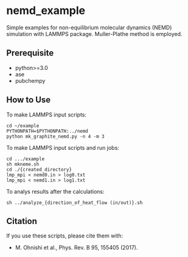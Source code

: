 # nemd_example

Simple examples for non-equilibrium molecular dynamics (NEMD) simulation with LAMMPS package.
Muller-Plathe method is employed.

## Prerequisite

* python>=3.0
* ase
* pubchempy

## How to Use

To make LAMMPS input scripts:

``` discriptions
cd ~/example
PYTHONPATH=$PYTHONPATH:../nemd
python mk_graphite_nemd.py -n 4 -m 3
```

To make LAMMPS input scripts and run jobs:

``` simple way
cd .../example
sh mkneme.sh
cd ./{created_directory}
lmp_mpi < nemd0.in > log0.txt
lmp_mpi < nemd1.in > log1.txt
```

To analys results after the calculations:

```
sh ../analyze_{direction_of_heat_flow (in/out)}.sh
```

<!--
# Manual (test)
* https://masato1122.github.io/nemd_example/
-->

## Citation

If you use these scripts, please cite them with:

* M. Ohnishi et al., Phys. Rev. B 95, 155405 (2017).

